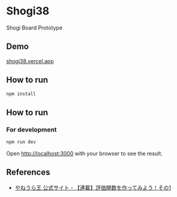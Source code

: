 # Shogi38

Shogi Board Prototype

## Demo

[shogi38.vercel.app](https://shogi38.vercel.app/)

## How to run

```sh
npm install
```

## How to run

### For development
```sh
npm run dev
```

Open [http://localhost:3000](http://localhost:3000) with your browser to see the result.


## References

- [やねうら王 公式サイト - 【連載】評価関数を作ってみよう！その1](https://yaneuraou.yaneu.com/2020/11/17/make-evaluate-function/)
